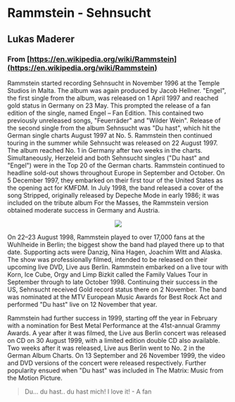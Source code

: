 # Rammstein - Sehnsucht
## Lukas Maderer
### From [https://en.wikipedia.org/wiki/Rammstein](https://en.wikipedia.org/wiki/Rammstein)

Rammstein started recording Sehnsucht in November 1996 at the Temple Studios in Malta. The album was again produced by Jacob Hellner. "Engel", the first single from the album, was released on 1 April 1997 and reached gold status in Germany on 23 May. This prompted the release of a fan edition of the single, named Engel – Fan Edition. This contained two previously unreleased songs, "Feuerräder" and "Wilder Wein". Release of the second single from the album Sehnsucht was "Du hast", which hit the German single charts August 1997 at No. 5. Rammstein then continued touring in the summer while Sehnsucht was released on 22 August 1997. The album reached No. 1 in Germany after two weeks in the charts. Simultaneously, Herzeleid and both Sehnsucht singles ("Du hast" and "Engel") were in the Top 20 of the German charts. Rammstein continued to headline sold-out shows throughout Europe in September and October. On 5 December 1997, they embarked on their first tour of the United States as the opening act for KMFDM. In July 1998, the band released a cover of the song Stripped, originally released by Depeche Mode in early 1986; it was included on the tribute album For the Masses, the Rammstein version obtained moderate success in Germany and Austria.

<div style="text-align:center"><img src="https://upload.wikimedia.org/wikipedia/en/b/b0/Rammstein_-_Sehnsucht.jpg" /></div>
<!-- ![cover](https://upload.wikimedia.org/wikipedia/en/b/b0/Rammstein_-_Sehnsucht.jpg) -->

On 22–23 August 1998, Rammstein played to over 17,000 fans at the Wuhlheide in Berlin; the biggest show the band had played there up to that date. Supporting acts were Danzig, Nina Hagen, Joachim Witt and Alaska. The show was professionally filmed, intended to be released on their upcoming live DVD, Live aus Berlin. Rammstein embarked on a live tour with Korn, Ice Cube, Orgy and Limp Bizkit called the Family Values Tour in September through to late October 1998. Continuing their success in the US, Sehnsucht received Gold record status there on 2 November. The band was nominated at the MTV European Music Awards for Best Rock Act and performed "Du hast" live on 12 November that year.

Rammstein had further success in 1999, starting off the year in February with a nomination for Best Metal Performance at the 41st-annual Grammy Awards. A year after it was filmed, the Live aus Berlin concert was released on CD on 30 August 1999, with a limited edition double CD also available. Two weeks after it was released, Live aus Berlin went to No. 2 in the German Album Charts. On 13 September and 26 November 1999, the video and DVD versions of the concert were released respectively. Further popularity ensued when "Du hast" was included in The Matrix: Music from the Motion Picture.



> Du... du hast.. du hast mich! I love it! - A fan
